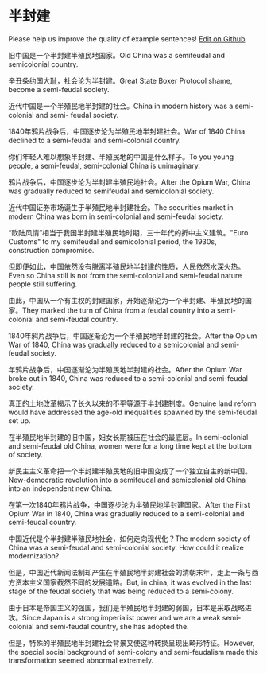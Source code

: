 # 半封建

Please help us improve the quality of example sentences! [Edit on Github](https://github.com/jiyushe/jiyu-example-sentence-source/blob/main/chinese/banfengjian.md)

<p><span class="chinese">旧中国是一个半封建半殖民地国家。</span><span class="english">Old China was a semifeudal and semicolonial country.</span></p>

<p><span class="chinese">辛丑条约国大耻，社会沦为半封建。</span><span class="english">Great State Boxer Protocol shame, become a semi-feudal society.</span></p>

<p><span class="chinese">近代中国是一个半殖民地半封建的社会。</span><span class="english">China in modern history was a semi-colonial and semi- feudal society.</span></p>

<p><span class="chinese">1840年鸦片战争后，中国逐步沦为半殖民地半封建社会。</span><span class="english">War of 1840 China declined to a semi-feudal and semi-colonial country.</span></p>

<p><span class="chinese">你们年轻人难以想象半封建、半殖民地的中国是什么样子。</span><span class="english">To you young people, a semi-feudal, semi-colonial China is unimaginary.</span></p>

<p><span class="chinese">鸦片战争后，中国逐步沦为半封建半殖民地社会。</span><span class="english">After the Opium War, China was gradually reduced to semifeudal and semicolonial society.</span></p>

<p><span class="chinese">近代中国证券市场诞生于半殖民地半封建社会。</span><span class="english">The securities market in modern China was born in semi-colonial and semi-feudal society.</span></p>

<p><span class="chinese">“欧陆风情”相当于我国半封建半殖民地时期，三十年代的折中主义建筑。</span><span class="english">"Euro Customs" to my semifeudal and semicolonial period, the 1930s, construction compromise.</span></p>

<p><span class="chinese">但即便如此，中国依然没有脱离半殖民地半封建的性质，人民依然水深火热。</span><span class="english">Even so China still is not from the semi-colonial and semi-feudal nature people still suffering.</span></p>

<p><span class="chinese">由此，中国从一个有主权的封建国家，开始逐渐沦为一个半封建、半殖民地的国家。</span><span class="english">They marked the turn of China from a feudal country into a semi-colonial and semi-feudal country.</span></p>

<p><span class="chinese">1840年鸦片战争后，中国逐渐沦为一个半殖民地半封建的社会。</span><span class="english">After the Opium War of 1840, China was gradually reduced to a semicolonial and semi-feudal society.</span></p>

<p><span class="chinese">年鸦片战争后，中国逐渐沦为半殖民地半封建的社会。</span><span class="english">After the Opium War broke out in 1840, China was reduced to a semi-colonial and semi-feudal society.</span></p>

<p><span class="chinese">真正的土地改革揭示了长久以来的不平等源于半封建制度。</span><span class="english">Genuine land reform would have addressed the age-old inequalities spawned by the semi-feudal set up.</span></p>

<p><span class="chinese">在半殖民地半封建的旧中国，妇女长期被压在社会的最底层。</span><span class="english">In semi-colonial and semi-feudal old China, women were for a long time kept at the bottom of society.</span></p>

<p><span class="chinese">新民主主义革命把一个半封建半殖民地的旧中国变成了一个独立自主的新中国。</span><span class="english">New-democratic revolution into a semifeudal and semicolonial old China into an independent new China.</span></p>

<p><span class="chinese">在第一次1840年鸦片战争，中国逐步沦为半殖民地半封建国家。</span><span class="english">After the First Opium War in 1840, China was gradually reduced to a semi-colonial and semi-feudal country.</span></p>

<p><span class="chinese">中国近代是个半封建半殖民地社会，如何走向现代化？</span><span class="english">The modern society of China was a semi-feudal and semi-colonial society. How could it realize modernization?</span></p>

<p><span class="chinese">但是，中国近代新闻法制却产生在半殖民地半封建社会的清朝末年，走上一条与西方资本主义国家截然不同的发展道路。</span><span class="english">But, in china, it was evolved in the last stage of the feudal society that was being reduced to a semi-colony.</span></p>

<p><span class="chinese">由于日本是帝国主义的强国，我们是半殖民地半封建的弱国，日本是采取战略进攻。</span><span class="english">Since Japan is a strong imperialist power and we are a weak semi-colonial and semi-feudal country, she has adopted the.</span></p>

<p><span class="chinese">但是，特殊的半殖民地半封建社会背景又使这种转换呈现出畸形特征。</span><span class="english">However, the special social background of semi-colony and semi-feudalism made this transformation seemed abnormal extremely.</span></p>

